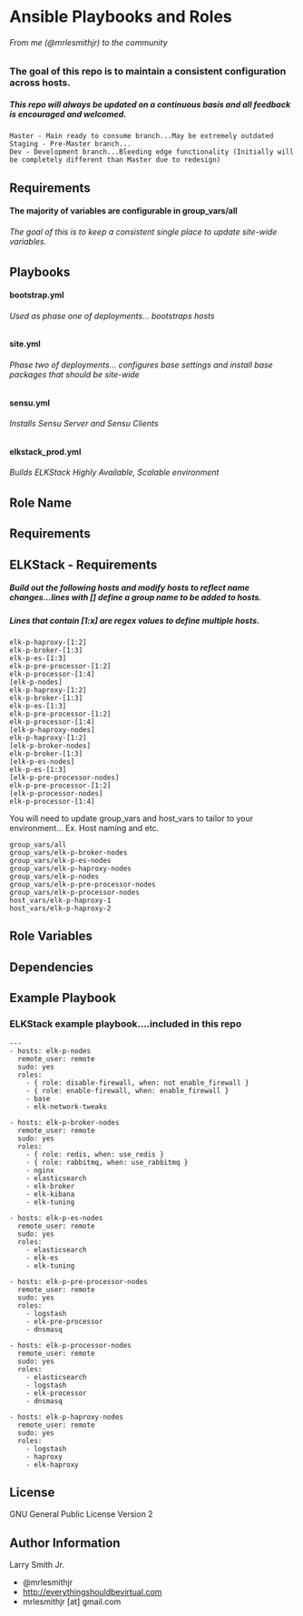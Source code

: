# Ansible Playbooks and Roles
###### From me (@mrlesmithjr) to the community
### The goal of this repo is to maintain a consistent configuration across hosts.
##### This repo will always be updated on a continuous basis and all feedback is encouraged and welcomed.
````
Master - Main ready to consume branch...May be extremely outdated
Staging - Pre-Master branch...
Dev - Development branch...Bleeding edge functionality (Initially will be completely different than Master due to redesign)
````

## Requirements
#### The majority of variables are configurable in group_vars/all
###### The goal of this is to keep a consistent single place to update site-wide variables.

## Playbooks
#### bootstrap.yml
###### Used as phase one of deployments... bootstraps hosts
#### site.yml
###### Phase two of deployments... configures base settings and install base packages that should be site-wide
#### sensu.yml
###### Installs Sensu Server and Sensu Clients

#### elkstack_prod.yml
###### Builds ELKStack Highly Available, Scalable environment

## Role Name
## Requirements
## ELKStack - Requirements
##### Build out the following hosts and modify hosts to reflect name changes...lines with [] define a group name to be added to hosts.
##### Lines that contain [1:x] are regex values to define multiple hosts.
````
elk-p-haproxy-[1:2]
elk-p-broker-[1:3]
elk-p-es-[1:3]
elk-p-pre-processor-[1:2]
elk-p-processor-[1:4]
[elk-p-nodes]
elk-p-haproxy-[1:2]
elk-p-broker-[1:3]
elk-p-es-[1:3]
elk-p-pre-processor-[1:2]
elk-p-processor-[1:4]
[elk-p-haproxy-nodes]
elk-p-haproxy-[1:2]
[elk-p-broker-nodes]
elk-p-broker-[1:3]
[elk-p-es-nodes]
elk-p-es-[1:3]
[elk-p-pre-processor-nodes]
elk-p-pre-processor-[1:2]
[elk-p-processor-nodes]
elk-p-processor-[1:4]
````
You will need to update group_vars and host_vars to tailor to your environment... Ex. Host naming and etc.
````
group_vars/all
group_vars/elk-p-broker-nodes
group_vars/elk-p-es-nodes
group_vars/elk-p-haproxy-nodes
group_vars/elk-p-nodes
group_vars/elk-p-pre-processor-nodes
group_vars/elk-p-processor-nodes
host_vars/elk-p-haproxy-1
host_vars/elk-p-haproxy-2
````
## Role Variables

## Dependencies

## Example Playbook
### ELKStack example playbook....included in this repo
````
---
- hosts: elk-p-nodes
  remote_user: remote
  sudo: yes
  roles:
    - { role: disable-firewall, when: not enable_firewall }
    - { role: enable-firewall, when: enable_firewall }
    - base
    - elk-network-tweaks

- hosts: elk-p-broker-nodes
  remote_user: remote
  sudo: yes
  roles:
    - { role: redis, when: use_redis }
    - { role: rabbitmq, when: use_rabbitmq }
    - nginx
    - elasticsearch
    - elk-broker
    - elk-kibana
    - elk-tuning

- hosts: elk-p-es-nodes
  remote_user: remote
  sudo: yes
  roles:
    - elasticsearch
    - elk-es
    - elk-tuning

- hosts: elk-p-pre-processor-nodes
  remote_user: remote
  sudo: yes
  roles:
    - logstash
    - elk-pre-processor
    - dnsmasq

- hosts: elk-p-processor-nodes
  remote_user: remote
  sudo: yes
  roles:
    - elasticsearch
    - logstash
    - elk-processor
    - dnsmasq

- hosts: elk-p-haproxy-nodes
  remote_user: remote
  sudo: yes
  roles:
    - logstash
    - haproxy
    - elk-haproxy
````

## License
GNU General Public License Version 2

## Author Information
Larry Smith Jr.
- @mrlesmithjr
- http://everythingshouldbevirtual.com
- mrlesmithjr [at] gmail.com
